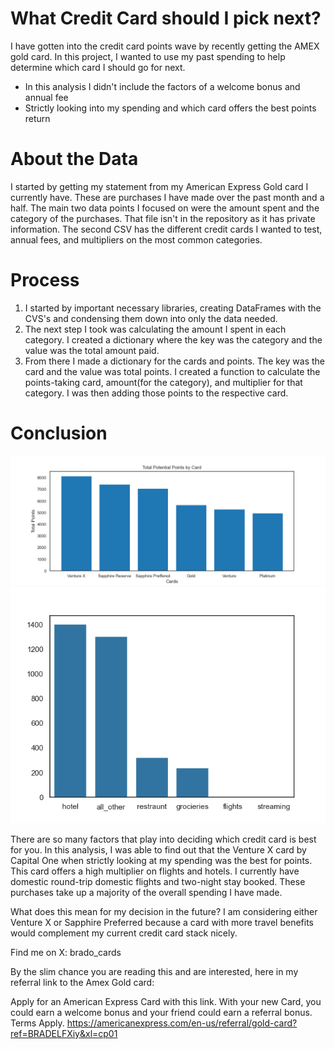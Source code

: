# What Credit Card should I pick next?

I have gotten into the credit card points wave by recently getting the AMEX gold card. In this project, I wanted to use my past spending to help determine which card I should go for next.

 * In this analysis I didn't include the factors of a welcome bonus and annual fee
 * Strictly looking into my spending and which card offers the best points return

# About the Data
 I started by getting my statement from my American Express Gold card I currently have. These are purchases I have made over the past month and a half. The main two data points I focused on were the amount spent and the category of the purchases. That file isn't in the repository as it has private information. The second CSV has the different credit cards I wanted to test, annual fees, and multipliers on the most common categories. 

 # Process
1. I started by important necessary libraries, creating DataFrames with the CVS's and condensing them down into only the data needed. 
2. The next step I took was calculating the amount I spent in each category. I created a dictionary where the key was the category and the value was the total amount paid. 
3. From there I made a dictionary for the cards and points. The key was the card and the value was total points. I created a function to calculate the points-taking card, amount(for the category), and multiplier for that category. I was then adding those points to the respective card. 

# Conclusion
![alt text](bar_Chart.png) ![alt text](spend_Bar.png)

There are so many factors that play into deciding which credit card is best for you. In this analysis, I was able to find out that the Venture X card by Capital One when strictly looking at my spending was the best for points. This card offers a high multiplier on flights and hotels. I currently have domestic round-trip domestic flights and two-night stay booked. These purchases take up a majority of the overall spending I have made. 

What does this mean for my decision in the future? I am considering either Venture X or Sapphire Preferred because a card with more travel benefits would complement my current credit card stack nicely.

Find me on X: brado_cards

By the slim chance you are reading this and are interested, here in my referral link to the Amex Gold card:

Apply for an American Express Card with this link. With your new Card, you could earn a welcome bonus and your friend could earn a referral bonus. Terms Apply. https://americanexpress.com/en-us/referral/gold-card?ref=BRADELFXiy&xl=cp01

